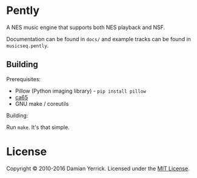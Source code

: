 # Pently

A NES music engine that supports both NES playback and NSF.

Documentation can be found in `docs/` and example tracks can be found in `musicseq.pently`.

## Building

Prerequisites:

- Pillow (Python imaging library) - `pip install pillow`
- [ca65](http://www.cc65.org/)
- GNU make / coreutils

Building:

Run `make`. It's that simple.

# License
Copyright &copy; 2010-2016 Damian Yerrick. Licensed under the [MIT License](LICENSE).
